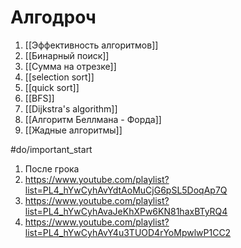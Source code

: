 # Алгодроч
1. [[Эффективность алгоритмов]]
2. [[Бинарный поиск]]
3. [[Сумма на отрезке]]
4. [[selection sort]]
5. [[quick sort]]
6. [[BFS]]
7. [[Dijkstra's algorithm]]
8. [[Алгоритм Беллмана - Форда]]
9. [[Жадные алгоритмы]]



#do/important_start  
1. После грока
2. https://www.youtube.com/playlist?list=PL4_hYwCyhAvYdtAoMuCjG6pSL5DoqAp7Q
3. https://www.youtube.com/playlist?list=PL4_hYwCyhAvaJeKhXPw6KN81haxBTyRQ4
4. https://www.youtube.com/playlist?list=PL4_hYwCyhAvY4u3TUOD4rYoMpwlwP1CC2
